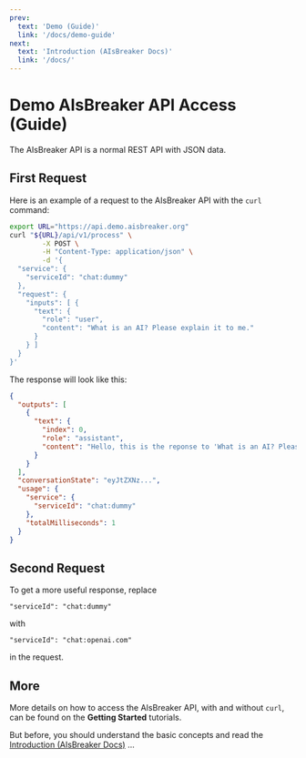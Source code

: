 ```yaml
---
prev:
  text: 'Demo (Guide)'
  link: '/docs/demo-guide'
next:
  text: 'Introduction (AIsBreaker Docs)'
  link: '/docs/'
---
```


Demo AIsBreaker API Access (Guide)
==================================

The AIsBreaker API is a normal REST API with JSON data.


First Request
-------------
Here is an example of a request to the AIsBreaker API with the `curl` command:

```bash
export URL="https://api.demo.aisbreaker.org"
curl "${URL}/api/v1/process" \
        -X POST \
        -H "Content-Type: application/json" \
        -d '{
  "service": {
    "serviceId": "chat:dummy"
  },
  "request": {
    "inputs": [ {
      "text": {
        "role": "user",
        "content": "What is an AI? Please explain it to me."
      }
    } ]
  }
}'
```

The response will look like this:

```json
{
  "outputs": [
    {
      "text": {
        "index": 0,
        "role": "assistant",
        "content": "Hello, this is the reponse to 'What is an AI? Please explain it to me.' from DummyAssistantService ... To get a useful answer, choose a different service/serviceId ..."
      }
    }
  ],
  "conversationState": "eyJtZXNz...",
  "usage": {
    "service": {
      "serviceId": "chat:dummy"
    },
    "totalMilliseconds": 1
  }
}
```

Second Request
--------------
To get a more useful response, replace

  `"serviceId": "chat:dummy"`
  
with

   `"serviceId": "chat:openai.com"`
   
in the request.


More
----
More details on how to access the AIsBreaker API, with and without `curl`, can be found on the **Getting Started** tutorials.

But before, you should understand the basic concepts and read the [Introduction (AIsBreaker Docs)](/docs/) ...

